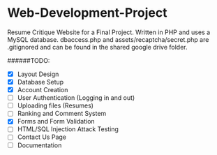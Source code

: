 Web-Development-Project
=======================
Resume Critique Website for a Final Project. Written in PHP and uses a MySQL 
database. dbaccess.php and assets/recaptcha/secret.php are .gitignored and 
can be found in the shared google drive folder.

######TODO:

- [x] Layout Design
- [x] Database Setup
- [x] Account Creation
- [ ] User Authentication (Logging in and out)
- [ ] Uploading files (Resumes)
- [ ] Ranking and Comment System
- [x] Forms and Form Validation
- [ ] HTML/SQL Injection Attack Testing
- [ ] Contact Us Page
- [ ] Documentation
